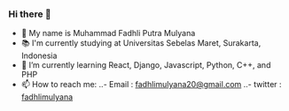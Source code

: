 ### Hi there 👋
- 📛 My name is Muhammad Fadhli Putra Mulyana
- 📚 I'm currently studying at Universitas Sebelas Maret, Surakarta, Indonesia
- 🌱 I’m currently learning React, Django, Javascript, Python, C++, and PHP
- 📫 How to reach me: 
..- Email : fadhlimulyana20@gmail.com
..- twitter : [fadhlimulyana](https://twitter.com/fadhlimulyana)

<!--
**fadhlimulyana20/fadhlimulyana20** is a ✨ _special_ ✨ repository because its `README.md` (this file) appears on your GitHub profile.

Here are some ideas to get you started:

- 🔭 I’m currently working on ...
- 🌱 I’m currently learning ...
- 👯 I’m looking to collaborate on ...
- 🤔 I’m looking for help with ...
- 💬 Ask me about ...
- 📫 How to reach me: ...
- 😄 Pronouns: ...
- ⚡ Fun fact: ...
-->

